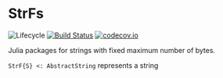 # StrFs

![Lifecycle](https://img.shields.io/badge/lifecycle-experimental-orange.svg)<!--
![Lifecycle](https://img.shields.io/badge/lifecycle-maturing-blue.svg)
![Lifecycle](https://img.shields.io/badge/lifecycle-stable-green.svg)
![Lifecycle](https://img.shields.io/badge/lifecycle-retired-orange.svg)
![Lifecycle](https://img.shields.io/badge/lifecycle-archived-red.svg)
![Lifecycle](https://img.shields.io/badge/lifecycle-dormant-blue.svg) -->
[![Build Status](https://travis-ci.org/tpapp/StrFs.jl.svg?branch=master)](https://travis-ci.org/tpapp/StrFs.jl)
[![codecov.io](http://codecov.io/github/tpapp/StrFs.jl/coverage.svg?branch=master)](http://codecov.io/github/tpapp/StrFs.jl?branch=master)

Julia packages for strings with fixed maximum number of bytes.

`StrF{S} <: AbstractString` represents a string
